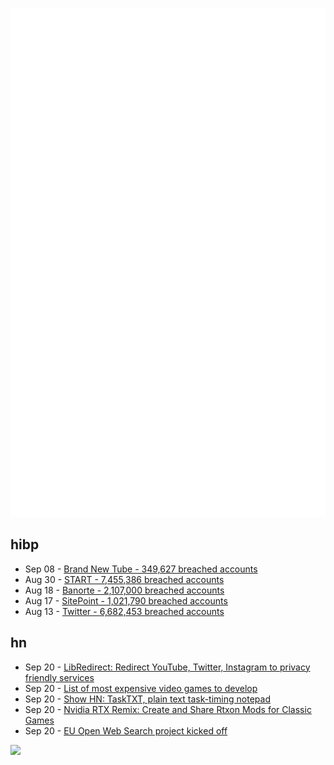 ![Metrics](https://raw.githubusercontent.com/phixion/phixion/master/metrics.svg)

## hibp

<!--
for https://github.com/phixion/phixion/blob/main/.github/workflows/feeds.yml
-->
<!--START_SECTION:haveibeenpwnd-->
- Sep 08 - [Brand New Tube - 349,627 breached accounts](https://haveibeenpwned.com/PwnedWebsites#BrandNewTube)
- Aug 30 - [START - 7,455,386 breached accounts](https://haveibeenpwned.com/PwnedWebsites#Start)
- Aug 18 - [Banorte - 2,107,000 breached accounts](https://haveibeenpwned.com/PwnedWebsites#Banorte)
- Aug 17 - [SitePoint - 1,021,790 breached accounts](https://haveibeenpwned.com/PwnedWebsites#SitePoint)
- Aug 13 - [Twitter - 6,682,453 breached accounts](https://haveibeenpwned.com/PwnedWebsites#Twitter)
<!--END_SECTION:haveibeenpwnd-->

## hn

<!--
for https://github.com/phixion/phixion/blob/main/.github/workflows/feeds.yml
-->
<!--START_SECTION:hn-->
- Sep 20 - [LibRedirect: Redirect YouTube, Twitter, Instagram to privacy friendly services](https://github.com/libredirect/libredirect)
- Sep 20 - [List of most expensive video games to develop](https://en.wikipedia.org/wiki/List_of_most_expensive_video_games_to_develop)
- Sep 20 - [Show HN: TaskTXT, plain text task-timing notepad](https://tasktxt.com/)
- Sep 20 - [Nvidia RTX Remix: Create and Share Rtxon Mods for Classic Games](https://www.nvidia.com/en-us/geforce/news/rtx-remix-announcement/)
- Sep 20 - [EU Open Web Search project kicked off](https://openwebsearch.eu/)
<!--END_SECTION:hn-->

<!--
for https://yhype.me
-->
![](https://hit.yhype.me/github/profile?user_id=13013670)
